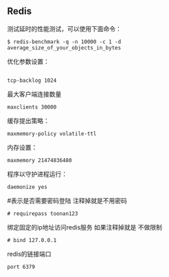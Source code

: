 

## Redis

测试延时的性能测试，可以使用下面命令：


```
$ redis-benchmark -q -n 10000 -c 1 -d average_size_of_your_objects_in_bytes

```

优化参数设置：


```

tcp-backlog 1024
```

最大客户端连接数量

```
maxclients 30000
```

缓存提出策略：
```
maxmemory-policy volatile-ttl

```

内存设置：

```
maxmemory 21474836480
```

程序以守护进程运行：

```
daemonize yes
```

#表示是否需要密码登陆 注释掉就是不用密码
```
# requirepass toonan123
```

绑定固定的ip地址访问redis服务 如果注释掉就是 不做限制
```
# bind 127.0.0.1
```

redis的链接端口

```
port 6379
```